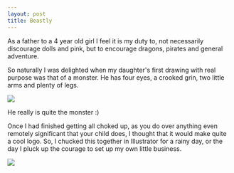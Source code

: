 ```yaml
---
layout: post
title: Beastly
---
```


As a father to a 4 year old girl I feel it is my duty to, not necessarily discourage dolls and pink, but to encourage dragons, pirates and general adventure.

So naturally I was delighted when my daughter's first drawing with real purpose was that of a monster. He has four eyes, a crooked grin, two little arms and plenty of legs.

<img src="{{ site.url }}/images/beastly_sketch.jpg">

<p class="caption">He really is quite the monster :)</p>

Once I had finished getting all choked up, as you do over anything even remotely significant that your child does, I thought that it would make quite a cool logo. So, I chucked this together in Illustrator for a rainy day, or the day I pluck up the courage to set up my own little business.

<img src="{{ site.url }}/images/beastly.png">